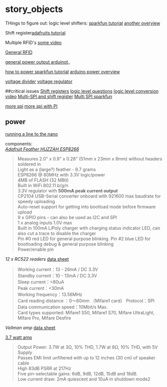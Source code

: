# story_objects

THings to figure out: logic level shifters:
[sparkfun tutorial](https://learn.sparkfun.com/tutorials/bi-directional-logic-level-converter-hookup-guide)
[another overview](http://deloarts.com/en/hardware/logic-level-shifter/)


Shift register[adafruits tutorial](https://learn.adafruit.com/adafruit-arduino-lesson-4-eight-leds)

Multiple RFID's 
[some video](https://www.youtube.com/watch?v=HmGmFknAIqc)

[General RFID](http://deloarts.com/en/scripts/arduino/rfid/)

[general power output arduinot](http://www.electricrcaircraftguy.com/2014/02/arduino-power-current-and-voltage.html)_

[how to power sparkfun tutorial](https://learn.sparkfun.com/tutorials/how-to-power-a-project)
[arduino power overview](https://www.open-electronics.org/the-power-of-arduino-this-unknown/)


[voltage divider](https://www.youtube.com/watch?v=XxLKfAZrhbM)
[voltage regulator](https://www.youtube.com/watch?v=J66_8P043ko)

##critical issues 
[Shift registers](https://learn.sparkfun.com/tutorials/shift-registers)
[logic level questions](https://electronics.stackexchange.com/questions/332150/problem-with-arduino-pro-mini-and-rc522)
[logic level conversion video](https://www.youtube.com/watch?v=t-yuYasIKtY)
[Multi-SPI and shift register](http://forum.arduino.cc/index.php?topic=319375.0)
[Multi SPI sparkfun](https://learn.sparkfun.com/tutorials/serial-peripheral-interface-spi)

[more spi](https://learn.sparkfun.com/tutorials/serial-peripheral-interface-spi)
[more spi with PI](http://www.cupidcontrols.com/2013/12/turn-on-the-spi-lights-spi-output-shift-registers-and-leds/)

## power 
[running a line to the nano](https://electronics.stackexchange.com/questions/60199/powering-arduino-nano-12volts)


components:  
*[Adafruit Feather HUZZAH ESP8266](https://www.adafruit.com/product/2821)*
>Measures 2.0" x 0.9" x 0.28" (51mm x 23mm x 8mm) without headers soldered in  
Light as a (large?) feather - 9.7 grams  
ESP8266 @ 80MHz with 3.3V logic/power  
4MB of FLASH (32 MBit)  
Built in WiFi 802.11 b/g/n  
3.3V regulator with __500mA peak current output__  
CP2104 USB-Serial converter onboard with 921600 max baudrate for speedy uploading  
Auto-reset support for getting into bootload mode before firmware upload  
9 x GPIO pins - can also be used as I2C and SPI  
1 x analog inputs 1.0V max  
Built in 100mA LiPoly charger with charging status indicator LED, can also cut a trace to disable the charger  
Pin #0 red LED for general purpose blinking. Pin #2 blue LED for bootloading debug & general purpose blinking  
Power/enable pin  

*12 x RC522 readers*
[data sheet](https://www.nxp.com/docs/en/data-sheet/MFRC522.pdf)
>Working current：13 - 26mA / DC 3.3V  
Standby current：10 - 13mA / DC 3.3V  
Sleep current：<80uA  
Peak current：<30mA  
Working frequency：13.56MHz  
Card reading distance ：0～60mm （Mifare1 card） 
Protocol：SPI  
Data communication speed：10Mbit/s Max.  
Card types supported: Mifare1  S50, Mifare1 S70, Mifare UltraLight, Mifare Pro, Mifare Desfire  

*Vellman amp*
[data sheet](https://www.velleman.eu/downloads/29/vma408_a4v01.pdf)

[3.7 watt amp](https://www.adafruit.com/product/987)
>Output Power: 3.7W at 3Ω, 10% THD, 1.7W at 8Ω, 10% THD, with 5V Supply  
Passes EMI limit unfiltered with up to 12 inches (30 cm) of speaker cable  
High 83dB PSRR at 217Hz  
Five pin-selectable gains: 6dB, 9dB, 12dB, 15dB and 18dB.  
Low current draw: 2mA quiescent and 10uA in shutdown mode2
